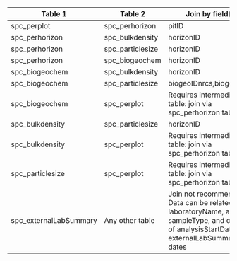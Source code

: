 |Table 1|Table 2|Join by field(s)|
|------------------------|------------------------|-------------------------------|
spc_perplot|spc_perhorizon|pitID
spc_perhorizon|spc_bulkdensity|horizonID
spc_perhorizon|spc_particlesize|horizonID
spc_perhorizon|spc_biogeochem|horizonID
spc_biogeochem|spc_bulkdensity|horizonID
spc_biogeochem|spc_particlesize|biogeoIDnrcs,biogeoCode
spc_biogeochem|spc_perplot|Requires intermediate table: join via spc_perhorizon table
spc_bulkdensity|spc_particlesize|horizonID
spc_bulkdensity|spc_perplot|Requires intermediate table: join via spc_perhorizon table
spc_particlesize|spc_perplot|Requires intermediate table: join via spc_perhorizon table
spc_externalLabSummary|Any other table|Join not recommended. Data can be related by laboratoryName, analyte, sampleType, and overlap of analysisStartDate with externalLabSummary dates

